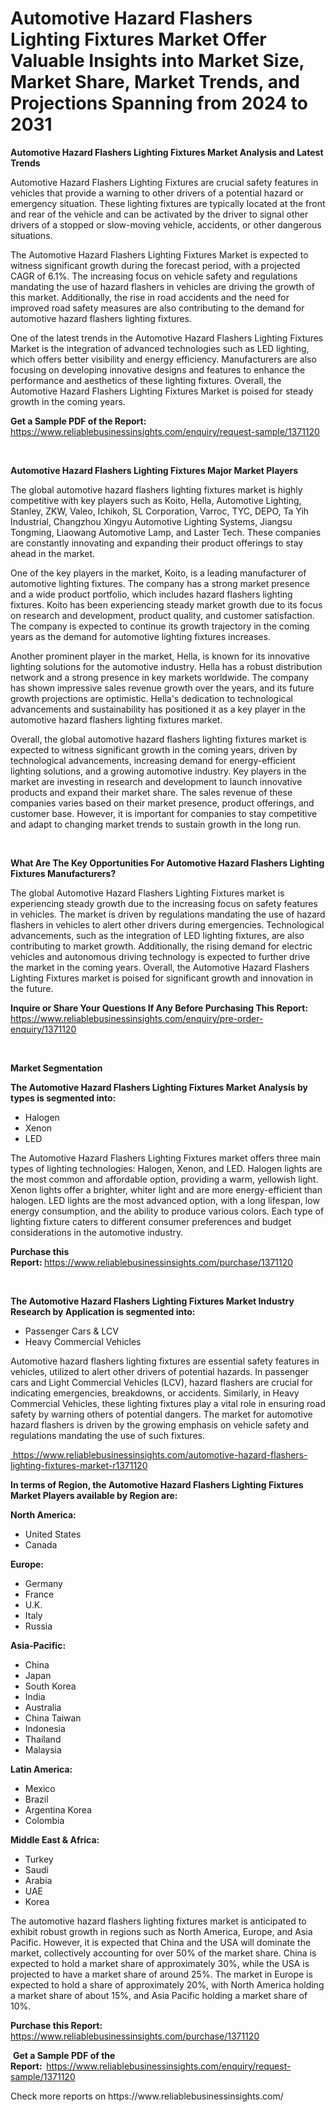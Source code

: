 <p><h1>Automotive Hazard Flashers Lighting Fixtures Market Offer Valuable Insights into Market Size, Market Share, Market Trends, and Projections Spanning from 2024 to 2031</h1></p><p><strong>Automotive Hazard Flashers Lighting Fixtures Market Analysis and Latest Trends</strong></p>
<p><p>Automotive Hazard Flashers Lighting Fixtures are crucial safety features in vehicles that provide a warning to other drivers of a potential hazard or emergency situation. These lighting fixtures are typically located at the front and rear of the vehicle and can be activated by the driver to signal other drivers of a stopped or slow-moving vehicle, accidents, or other dangerous situations.</p><p>The Automotive Hazard Flashers Lighting Fixtures Market is expected to witness significant growth during the forecast period, with a projected CAGR of 6.1%. The increasing focus on vehicle safety and regulations mandating the use of hazard flashers in vehicles are driving the growth of this market. Additionally, the rise in road accidents and the need for improved road safety measures are also contributing to the demand for automotive hazard flashers lighting fixtures.</p><p>One of the latest trends in the Automotive Hazard Flashers Lighting Fixtures Market is the integration of advanced technologies such as LED lighting, which offers better visibility and energy efficiency. Manufacturers are also focusing on developing innovative designs and features to enhance the performance and aesthetics of these lighting fixtures. Overall, the Automotive Hazard Flashers Lighting Fixtures Market is poised for steady growth in the coming years.</p></p>
<p><strong>Get a Sample PDF of the Report:&nbsp;</strong> <a href="https://www.reliablebusinessinsights.com/enquiry/request-sample/1371120">https://www.reliablebusinessinsights.com/enquiry/request-sample/1371120</a></p>
<p>&nbsp;</p>
<p><strong>Automotive Hazard Flashers Lighting Fixtures Major Market Players</strong></p>
<p><p>The global automotive hazard flashers lighting fixtures market is highly competitive with key players such as Koito, Hella, Automotive Lighting, Stanley, ZKW, Valeo, Ichikoh, SL Corporation, Varroc, TYC, DEPO, Ta Yih Industrial, Changzhou Xingyu Automotive Lighting Systems, Jiangsu Tongming, Liaowang Automotive Lamp, and Laster Tech. These companies are constantly innovating and expanding their product offerings to stay ahead in the market.</p><p>One of the key players in the market, Koito, is a leading manufacturer of automotive lighting fixtures. The company has a strong market presence and a wide product portfolio, which includes hazard flashers lighting fixtures. Koito has been experiencing steady market growth due to its focus on research and development, product quality, and customer satisfaction. The company is expected to continue its growth trajectory in the coming years as the demand for automotive lighting fixtures increases.</p><p>Another prominent player in the market, Hella, is known for its innovative lighting solutions for the automotive industry. Hella has a robust distribution network and a strong presence in key markets worldwide. The company has shown impressive sales revenue growth over the years, and its future growth projections are optimistic. Hella's dedication to technological advancements and sustainability has positioned it as a key player in the automotive hazard flashers lighting fixtures market.</p><p>Overall, the global automotive hazard flashers lighting fixtures market is expected to witness significant growth in the coming years, driven by technological advancements, increasing demand for energy-efficient lighting solutions, and a growing automotive industry. Key players in the market are investing in research and development to launch innovative products and expand their market share. The sales revenue of these companies varies based on their market presence, product offerings, and customer base. However, it is important for companies to stay competitive and adapt to changing market trends to sustain growth in the long run.</p></p>
<p>&nbsp;</p>
<p><strong>What Are The Key Opportunities For Automotive Hazard Flashers Lighting Fixtures Manufacturers?</strong></p>
<p><p>The global Automotive Hazard Flashers Lighting Fixtures market is experiencing steady growth due to the increasing focus on safety features in vehicles. The market is driven by regulations mandating the use of hazard flashers in vehicles to alert other drivers during emergencies. Technological advancements, such as the integration of LED lighting fixtures, are also contributing to market growth. Additionally, the rising demand for electric vehicles and autonomous driving technology is expected to further drive the market in the coming years. Overall, the Automotive Hazard Flashers Lighting Fixtures market is poised for significant growth and innovation in the future.</p></p>
<p><strong>Inquire or Share Your Questions If Any Before Purchasing This Report:</strong> <a href="https://www.reliablebusinessinsights.com/enquiry/pre-order-enquiry/1371120">https://www.reliablebusinessinsights.com/enquiry/pre-order-enquiry/1371120</a></p>
<p>&nbsp;</p>
<p><strong>Market Segmentation</strong></p>
<p><strong>The Automotive Hazard Flashers Lighting Fixtures Market Analysis by types is segmented into:</strong></p>
<p><ul><li>Halogen</li><li>Xenon</li><li>LED</li></ul></p>
<p><p>The Automotive Hazard Flashers Lighting Fixtures market offers three main types of lighting technologies: Halogen, Xenon, and LED. Halogen lights are the most common and affordable option, providing a warm, yellowish light. Xenon lights offer a brighter, whiter light and are more energy-efficient than halogen. LED lights are the most advanced option, with a long lifespan, low energy consumption, and the ability to produce various colors. Each type of lighting fixture caters to different consumer preferences and budget considerations in the automotive industry.</p></p>
<p><strong>Purchase this Report:&nbsp;</strong><a href="https://www.reliablebusinessinsights.com/purchase/1371120">https://www.reliablebusinessinsights.com/purchase/1371120</a></p>
<p>&nbsp;</p>
<p><strong>The Automotive Hazard Flashers Lighting Fixtures Market Industry Research by Application is segmented into:</strong></p>
<p><ul><li>Passenger Cars & LCV</li><li>Heavy Commercial Vehicles</li></ul></p>
<p><p>Automotive hazard flashers lighting fixtures are essential safety features in vehicles, utilized to alert other drivers of potential hazards. In passenger cars and Light Commercial Vehicles (LCV), hazard flashers are crucial for indicating emergencies, breakdowns, or accidents. Similarly, in Heavy Commercial Vehicles, these lighting fixtures play a vital role in ensuring road safety by warning others of potential dangers. The market for automotive hazard flashers is driven by the growing emphasis on vehicle safety and regulations mandating the use of such fixtures.</p></p>
<p><a href="https://www.reliablebusinessinsights.com/automotive-hazard-flashers-lighting-fixtures-market-r1371120">&nbsp;https://www.reliablebusinessinsights.com/automotive-hazard-flashers-lighting-fixtures-market-r1371120</a></p>
<p><strong>In terms of Region, the Automotive Hazard Flashers Lighting Fixtures Market Players available by Region are:</strong></p>
<p>
    <p> <strong> North America: </strong>
        <ul>
            <li>United States</li>
            <li>Canada</li>
        </ul>
        </p> 
    <p> <strong> Europe: </strong>
        <ul>
            <li>Germany</li>
            <li>France</li>
            <li>U.K.</li>
            <li>Italy</li>
            <li>Russia</li>
        </ul>
        </p> 
    <p> <strong> Asia-Pacific: </strong>
        <ul>
            <li>China</li>
            <li>Japan</li>
            <li>South Korea</li>
            <li>India</li>
            <li>Australia</li>
            <li>China Taiwan</li>
            <li>Indonesia</li>
            <li>Thailand</li>
            <li>Malaysia</li>
        </ul>
        </p> 
    <p> <strong> Latin America: </strong>
        <ul>
            <li>Mexico</li>
            <li>Brazil</li>
            <li>Argentina Korea</li>
            <li>Colombia</li>
        </ul>
        </p> 
    <p> <strong> Middle East & Africa: </strong>
        <ul>
            <li>Turkey</li>
            <li>Saudi</li>
            <li>Arabia</li>
            <li>UAE</li>
            <li>Korea</li>
        </ul>
    </p>
    </p>
<p><p>The automotive hazard flashers lighting fixtures market is anticipated to exhibit robust growth in regions such as North America, Europe, and Asia Pacific. However, it is expected that China and the USA will dominate the market, collectively accounting for over 50% of the market share. China is expected to hold a market share of approximately 30%, while the USA is projected to have a market share of around 25%. The market in Europe is expected to hold a share of approximately 20%, with North America holding a market share of about 15%, and Asia Pacific holding a market share of 10%.</p></p>
<p><strong>Purchase this Report: </strong><a href="https://www.reliablebusinessinsights.com/purchase/1371120">https://www.reliablebusinessinsights.com/purchase/1371120</a></p>
<p>&nbsp;<strong>Get a Sample PDF of the Report:&nbsp;&nbsp;</strong><a href="https://www.reliablebusinessinsights.com/enquiry/request-sample/1371120">https://www.reliablebusinessinsights.com/enquiry/request-sample/1371120</a></p>
<p><strong></strong></p>
<p>Check more reports on https://www.reliablebusinessinsights.com/</p>